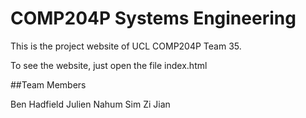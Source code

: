 # COMP204P Systems Engineering

This is the project website of UCL COMP204P Team 35.

To see the website, just open the file index.html

##Team Members

Ben Hadfield
Julien Nahum
Sim Zi Jian
